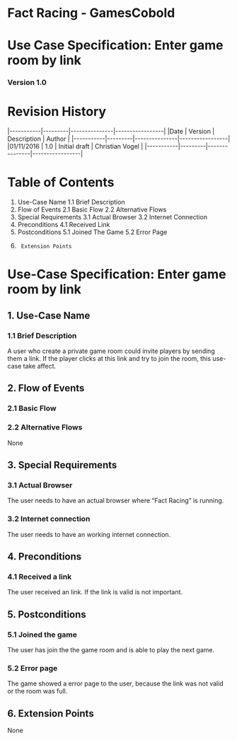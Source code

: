 # Fact Racing - GamesCobold
# Use Case Specification: Enter game room by link
### Version 1.0

# Revision History
|-----------|---------|---------------|-----------------|
|Date       | Version |	Description   |	Author          |
|-----------|---------|---------------|-----------------|
|01/11/2016 |	1.0     |	Initial draft |	Christian Vogel |
|-----------|---------|---------------|-----------------|

# Table of Contents
1. 	  Use-Case Name
1.1  	Brief Description
2.    Flow of Events
2.1  	Basic Flow
2.2  	Alternative Flows
3.    Special Requirements
3.1  	Actual Browser
3.2  	Internet Connection
4.    Preconditions
4.1  	Received Link
5.    Postconditions
5.1  	Joined The Game
5.2	  Error Page
6.  	Extension Points

# Use-Case Specification: Enter game room by link
## 1.    Use-Case Name
### 1.1   Brief Description
A user who create a private game room could invite players by sending them a link. If the player clicks at this link and try to join the room, this use-case take affect.

## 2.    Flow of Events
### 2.1   Basic Flow

### 2.2   Alternative Flows
None
## 3.    Special Requirements
### 3.1   Actual Browser
The user needs to have an actual browser where “Fact Racing” is running.
### 3.2   Internet connection
The user needs to have an working internet connection.

## 4.   Preconditions
### 4.1   Received a link
The user received an link. If the link is valid is not important.

## 5.    Postconditions
### 5.1   Joined the game
The user has join the the game room and is able to play the next game.
### 5.2   Error page
The game showed a error page to the user, because the link was not valid or the room was full.

## 6.    Extension Points
None
